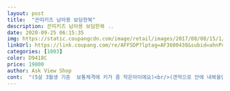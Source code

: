 ```yaml
---
layout: post 
title:  "꼰띠키즈 남아용 보담한복" 
description: 꼰띠키즈 남아용 보담한복 ..
date: 2020-09-25 06:15:35 
img: https://static.coupangcdn.com/image/retail/images/2017/08/08/15/1/938b9c62-0e0f-4c36-8451-03ea061f11ea.jpg 
linkUrl: https://link.coupang.com/re/AFFSDP?lptag=AF3600438&subid=ahnPublicAsk&pageKey=30252082&itemId=115245404&vendorItemId=3230494442&traceid=V0-113-4179cc9faa2e5e6c 
categories: [1003] 
color: D9418C 
price: 19800 
author: Ask View Shop 
cont:  "(5살 3월생 기준  보통체격에 키가 좀 작은아이에요)<br/>(갠적으로 안에 내복을입히기에 오히려 적당해요.<br/><br/>107센치, 18키로 마른 남자아이<br/>26개월 남아키 94 몸무게 12.<br/>4<br/>5호도 상의 약간 폼이 크고 하의는 길고 넓어서 올 설 말고도<br/>5호로 주문했어요.<br/> 7호로 주문했으면 큰일날뻔 했네요.<br/><br/>9호가 딱 맞아요!!<br/><br/>PS.<br/> 사진상 바지는 추석한복 엊비슷한색으로 입혀보았는데<br/>긴팔사면 팔길이 길면 접어야해서 안이쁘고<br/>너무 귀여워요<br/>다음 명절까지 잘 입힐것 같아요.<br/><br/>두께 가을용같은 두께감<br/>디자인보이는 그대로 이뻐요<br/>딱맞게사면 금방 작아져서 아깝고... <br/><br/>또한 추석에도 입혀야하니 아주 좋아요)<br/>반팔이라 여러모로 활용도 있어보여요<br/>반팔이라서 겨울엔 긴팔티셔츠랑 같이 입힐수 있고 더운 여름이나 가을쯤엔 얇은 티셔츠나 그냥 입혀도 좋아서 활용도가 좋아요.<br/> 그리고 소재가 부들부들 하니 아기가 거부하지 않고 잘 입네요.<br/> 다만 실밥들이  보여서 가위로 정리는 좀 해줘야 했어요.<br/> 그래도 저렴한 가격에 잘 구입했네요<br/>분홍색 한복바지도 잘 어울려요 상의가 꽃무늬라 그런듯... <br/>ㅋㅋ<br/>상태 울집에온건 실밥 별루 안보였어요 상태 좋아요<br/>색감도 이쁘고 디자인도 매우 좋아요<br/>아들이 좀 날씬한 편이라서 7호는 클것 같아서<br/>어린이집  설 이벤트 때문에 부랴부랴 주문했는데<br/>요건 참 맘에들어요<br/>일부러 9호로 넉넉히 주문하였는데 상의는 딱 맞는데 바지는<br/>잘 어울리네요<br/>전체적으로 저는 이가격에 이정도면 아주 좋다고 봐요<br/>쿠팡에서  몇몇 후보 정해두고 최종적으로 요 아이가 제눈엔 더 세련되고 귀여워서 선택했는데 탁월한거 같아요.<br/><br/>크기 정사이즈라기엔  상의는 살짝 타이트합니다<br/>푸대자루같아욬ㅋㅋ<br/>" 
---
```

